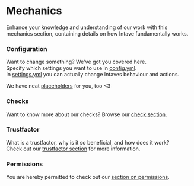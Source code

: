 # Mechanics
Enhance your knowledge and understanding of our work with this mechanics section, containing details on how Intave fundamentally works.

<!--The mechanics section gives details in how Intave fundamentally works, improving general knowledge and understanding of
our work.-->

### Configuration
Want to change something? We've got you covered here.<br>
Specify which settings you want to use in [config.yml](configuration-01-config.md).<br>
In [settings.yml](configuration-02-settings.md) you can actually change Intaves behaviour and actions.

We have neat [placeholders](configuration-04-placeholders.md) for you, too <3


### Checks
Want to know more about our checks? Browse our [check section](checks-01-overview.md).

### Trustfactor
What is a trustfactor, why is it so beneficial, and how does it work?<br>
Check out our [trustfactor section](trust-01-introduction.md) for more information.

### Permissions
You are hereby permitted to check out our [section on permissions](permissions-01-overview.md).